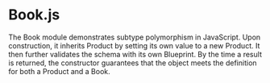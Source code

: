 # Book.js
The Book module demonstrates subtype polymorphism in JavaScript. Upon construction, it inherits Product by setting its own value to a new Product. It then further validates the schema with its own Blueprint. By the time a result is returned, the constructor guarantees that the object meets the definition for both a Product and a Book.
